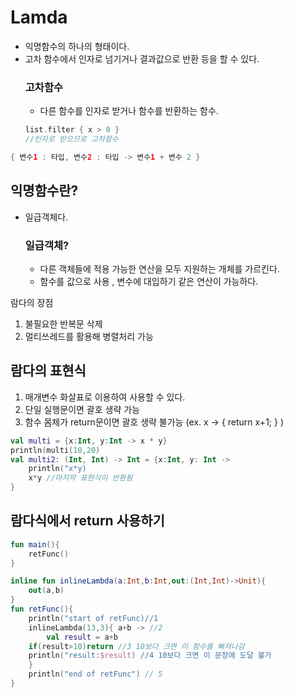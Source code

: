# Lamda

- 익명함수의 하나의 형태이다.
- 고차 함수에서 인자로 넘기거나 결과값으로 반환 등을 할 수 있다.
    ### 고차함수
    - 다른 함수를 인자로 받거나 함수를 반환하는 함수. 
    ```kt
    list.filter { x > 0 }
    //인자로 받으므로 고차함수
    ```
```kt
{ 변수1 : 타입, 변수2 : 타입 -> 변수1 + 변수 2 }
```

## 익명함수란?
- 일급객체다.
    ### 일급객체?
    - 다른 객체들에 적용 가능한 연산을 모두 지원하는 개체를 가르킨다.
    - 함수를 값으로 사용 , 변수에 대입하기 같은 연산이 가능하다.


람다의 장점
1. 불필요한 반복문 삭제
2. 멀티쓰레드를 활용해 병렬처리 가능

## 람다의 표현식
1. 매개변수 화살표로 이용하여 사용할 수 있다.
2. 단일 실행문이면 괄호 생략 가능
3. 함수 몸체가 return문이면 괄호 생략 불가능 (ex. x -> { return x+1; }
)

```kt
val multi = {x:Int, y:Int -> x * y}
println(multi(10,20)
val multi2: (Int, Int) -> Int = {x:Int, y: Int ->
    println("x*y)
    x*y //마지막 표현식이 반환됨
}
```

## 람다식에서 return 사용하기
```kt
fun main(){
    retFunc()
}

inline fun inlineLambda(a:Int,b:Int,out:(Int,Int)->Unit){
    out(a,b)
}
fun retFunc(){
    println("start of retFunc)//1
    inlineLambda(13,3){ a+b -> //2
        val result = a+b 
    if(result>10)return //3 10보다 크면 이 함수를 빠져나감
    println("result:$result) //4 10보다 크면 이 문장에 도달 불가
    }
    println("end of retFunc") // 5
}
